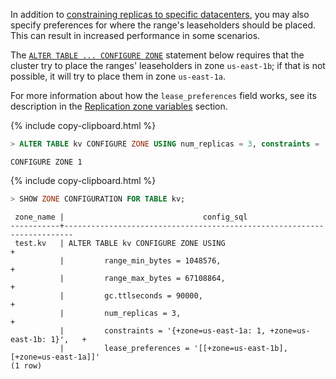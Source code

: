In addition to [constraining replicas to specific datacenters](configure-replication-zones.html#per-replica-constraints-to-specific-datacenters), you may also specify preferences for where the range's leaseholders should be placed.  This can result in increased performance in some scenarios.

The [`ALTER TABLE ... CONFIGURE ZONE`](configure-zone.html) statement below requires that the cluster try to place the ranges' leaseholders in zone `us-east-1b`; if that is not possible, it will try to place them in zone `us-east-1a`.

For more information about how the `lease_preferences` field works, see its description in the [Replication zone variables](configure-replication-zones.html#replication-zone-variables) section.

{%  include copy-clipboard.html %}
~~~ sql
> ALTER TABLE kv CONFIGURE ZONE USING num_replicas = 3, constraints = '{"+zone=us-east-1a": 1, "+zone=us-east-1b": 1}', lease_preferences = '[[+zone=us-east-1b], [+zone=us-east-1a]]';
~~~

~~~
CONFIGURE ZONE 1
~~~

{%  include copy-clipboard.html %}
~~~ sql
> SHOW ZONE CONFIGURATION FOR TABLE kv;
~~~

~~~
 zone_name |                               config_sql
-----------+------------------------------------------------------------------------
 test.kv   | ALTER TABLE kv CONFIGURE ZONE USING                                   +
           |         range_min_bytes = 1048576,                                    +
           |         range_max_bytes = 67108864,                                   +
           |         gc.ttlseconds = 90000,                                        +
           |         num_replicas = 3,                                             +
           |         constraints = '{+zone=us-east-1a: 1, +zone=us-east-1b: 1}',   +
           |         lease_preferences = '[[+zone=us-east-1b], [+zone=us-east-1a]]'
(1 row)
~~~
